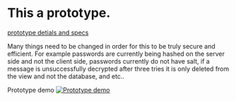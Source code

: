 # This a prototype.

[prototype detials and specs](https://drive.google.com/file/d/0BzUgrvUcj9oxcnNWdDFUVGNVbEU/view?usp=sharing)



Many things need to be changed in order for this to be truly secure and efficient. For example passwords are currently being hashed on the server side and not the client side, passwords currently do not have salt, if a message is unsuccessfully decrypted after three tries it is only deleted from the view and not the database, and etc..

Prototype demo
[![Prototype demo](http://i.imgur.com/HU9tAg5.png)](https://streamable.com/03nx)



